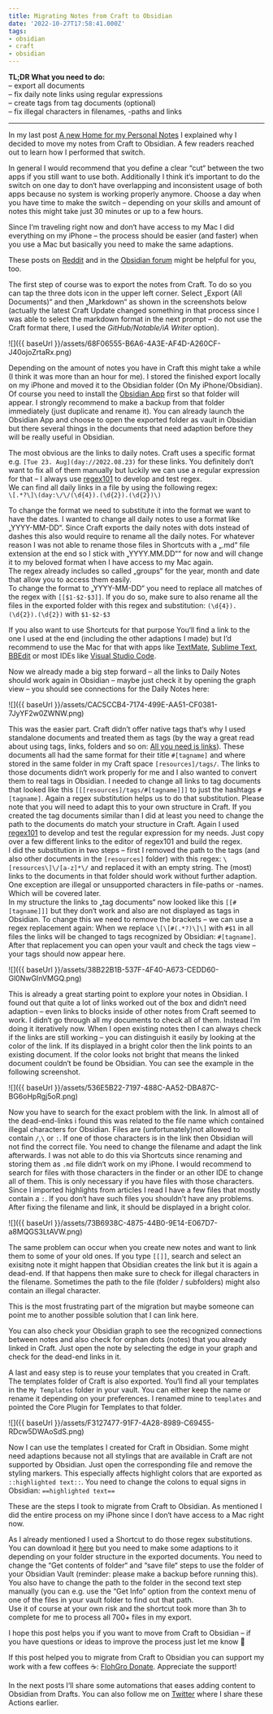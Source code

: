 ```yaml
---
title: Migrating Notes from Craft to Obsidian
date: '2022-10-27T17:58:41.000Z'
tags:
- obsidian
- craft
- obsidian
---
```

**TL;DR What you need to do:**  
– export all documents  
– fix daily note links using regular expressions  
– create tags from tag documents (optional)  
– fix illegal characters in filenames, -paths and links

* * *

In my last post [A new Home for my Personal Notes](https://flohgro.com/obsidian/a-new-home-for-my-personal-notes/) I explained why I decided to move my notes from Craft to Obsidian. A few readers reached out to learn how I performed that switch.

In general I would recommend that you define a clear “cut“ between the two apps if you still want to use both. Additionally I think it‘s important to do the switch on one day to don‘t have overlapping and inconsistent usage of both apps because no system is working properly anymore. Choose a day when you have time to make the switch – depending on your skills and amount of notes this might take just 30 minutes or up to a few hours.

Since I‘m traveling right now and don‘t have access to my Mac I did everything on my iPhone – the process should be easier (and faster) when you use a Mac but basically you need to make the same adaptions.

These posts on [Reddit](https://www.reddit.com/r/CraftDocs/comments/y1sbqg/export_from_craft_to_obsidian/) and in the [Obsidian forum](https://forum.obsidian.md/t/import-from-craft-to-obsidian/19448) might be helpful for you, too.

The first step of course was to export the notes from Craft. To do so you can tap the three dots icon in the upper left corner. Select „Export (All Documents)“ and then „Markdown“ as shown in the screenshots below (actually the latest Craft Update changed something in that process since I was able to select the markdown format in the next prompt – do not use the Craft format there, I used the _GitHub/Notable/iA Writer_ option).

![]({{ baseUrl }}/assets/68F06555-B6A6-4A3E-AF4D-A260CF-J40ojoZrtaRx.png)

Depending on the amount of notes you have in Craft this might take a while (I think it was more than an hour for me). I stored the finished export locally on my iPhone and moved it to the Obsidian folder (On My iPhone/Obsidian). Of course you need to install the [Obsidian App](https://apps.apple.com/de/app/obsidian-connected-notes/id1557175442?l=en) first so that folder will appear. I strongly recommend to make a backup from that folder immediately (just duplicate and rename it). You can already launch the Obsidian App and choose to open the exported folder as vault in Obsidian but there several things in the documents that need adaption before they will be really useful in Obsidian.

The most obvious are the links to daily notes. Craft uses a specific format e.g. `[Tue 23. Aug](day://2022.08.23)` for these links. You definitely don‘t want to fix all of them manually but luckily we can use a regular expression for that – I always use [regex101](https://regex101.com) to develop and test regex.  
We can find all daily links in a file by using the following regex:  
`\[.*?\]\(day:\/\/(\d{4}).(\d{2}).(\d{2})\)`

To change the format we need to substitute it into the format we want to have the dates. I wanted to change all daily notes to use a format like „YYYY-MM-DD“. Since Craft exports the daily notes with dots instead of dashes this also would require to rename all the daily notes. For whatever reason I was not able to rename those files in Shortcuts with a „.md“ file extension at the end so I stick with „YYYY.MM.DD““ for now and will change it to my beloved format when I have access to my Mac again.  
The regex already includes so called „groups“ for the year, month and date that allow you to access them easily.  
To change the format to „YYYY-MM-DD“ you need to replace all matches of the regex with `[[$1-$2-$3]]`. If you do so, make sure to also rename all the files in the exported folder with this regex and substitution: `(\d{4}).(\d{2}).(\d{2})` with `$1-$2-$3`

If you also want to use Shortcuts for that purpose You‘ll find a link to the one I used at the end (including the other adaptions I made) but I‘d recommend to use the Mac for that with apps like [TextMate](https://github.com/textmate), [Sublime Text](https://www.sublimetext.com), [BBEdit](https://www.barebones.com/products/bbedit/) or most IDEs like [Visual Studio Code](https://code.visualstudio.com).

Now we already made a big step forward – all the links to Daily Notes should work again in Obsidian – maybe just check it by opening the graph view – you should see connections for the Daily Notes here:

![]({{ baseUrl }}/assets/CAC5CCB4-7174-499E-AA51-CF0381-7JyYF2w0ZWNW.png)

This was the easier part. Craft didn’t offer native tags that‘s why I used standalone documents and treated them as tags (by the way a great read about using tags, links, folders and so on: [All you need is links](https://subconscious.substack.com/p/all-you-need-is-links)). These documents all had the same format for their title `#[tagname]` and where stored in the same folder in my Craft space `[resources]/tags/`. The links to those documents didn‘t work properly for me and I also wanted to convert them to real tags in Obsidian. I needed to change all links to tag documents that looked like this `[[[resources]/tags/#[tagname]]]` to just the hashtags `#[tagname]`. Again a regex substitution helps us to do that substitution. Please note that you will need to adapt this to your own structure in Craft. If you created the tag documents similar than I did at least you need to change the path to the documents do match your structure in Craft. Again I used [regex101](https://regex101.com) to develop and test the regular expression for my needs. Just copy over a few different links to the editor of regex101 and build the regex.  
I did the substitution in two steps – first I removed the path to the tags (and also other documents in the `[resources]` folder) with this regex: `\[resources\]\/[a-z]*\/` and replaced it with an empty string. The (most) links to the documents in that folder should work without further adaption. One exception are illegal or unsupported characters in file-paths or -names. Which will be covered later.  
In my structure the links to „tag documents“ now looked like this `[[#[tagname]]]` but they don‘t work and also are not displayed as tags in Obsidian. To change this we need to remove the brackets – we can use a regex replacement again: When we replace `\[\[#(.*?)\]\]` with `#$1` in all files the links will be changed to tags recognized by Obsidian: `#[tagname]`. After that replacement you can open your vault and check the tags view – your tags should now appear here.

![]({{ baseUrl }}/assets/38B22B1B-537F-4F40-A673-CEDD60-Gl0NwGInVMGQ.png)

This is already a great starting point to explore your notes in Obsidian. I found out that quite a lot of links worked out of the box and didn‘t need adaption – even links to blocks inside of other notes from Craft seemed to work. I didn‘t go through all my documents to check all of them. Instead I‘m doing it iteratively now. When I open existing notes then I can always check if the links are still working – you can distinguish it easily by looking at the color of the link. If its displayed in a bright color then the link points to an existing document. If the color looks not bright that means the linked document couldn‘t be found be Obsidian. You can see the example in the following screenshot.

![]({{ baseUrl }}/assets/536E5B22-7197-488C-AA52-DBA87C-BG6oHpRgj5oR.png)

Now you have to search for the exact problem with the link. In almost all of the dead-end-links i found this was related to the file name which contained illegal characters for Obsidian. Files are (unfortunately)not allowed to contain `/`,`\` or `:`. If one of those characters is in the link then Obsidian will not find the correct file. You need to change the filename and adapt the link afterwards. I was not able to do this via Shortcuts since renaming and storing them as `.md` file didn‘t work on my iPhone. I would recommend to search for files with those characters in the finder or an other IDE to change all of them. This is only necessary if you have files with those characters. Since I imported highlights from articles I read I have a few files that mostly contain a `:`. If you don‘t have such files you shouldn’t have any problems.  
After fixing the filename and link, it should be displayed in a bright color.

![]({{ baseUrl }}/assets/73B6938C-4875-44B0-9E14-E067D7-a8MQGS3LtAVW.png)

The same problem can occur when you create new notes and want to link them to some of your old ones. If you type `[[]]`, search and select an exisitng note it might happen that Obsidian creates the link but it is again a dead-end. If that happens then make sure to check for illegal characters in the filename. Sometimes the path to the file (folder / subfolders) might also contain an illegal character.

This is the most frustrating part of the migration but maybe someone can point me to another possible solution that I can link here.

You can also check your Obsidian graph to see the recognized connections between notes and also check for orphan dots (notes) that you already linked in Craft. Just open the note by selecting the edge in your graph and check for the dead-end links in it.

A last and easy step is to reuse your templates that you created in Craft. The templates folder of Craft is also exported. You‘ll find all your templates in the `My Templates` folder in your vault. You can either keep the name or rename it depending on your preferences. I renamed mine to `templates` and pointed the Core Plugin for Templates to that folder.

![]({{ baseUrl }}/assets/F3127477-91F7-4A28-8989-C69455-RDcw5DWAoSdS.png)

Now I can use the templates I created for Craft in Obsidian. Some might need adaptions because not all stylings that are available in Craft are not supported by Obsidian. Just open the corresponding file and remove the styling markers. This especially affects highlight colors that are exported as `::highlighted text::`. You need to change the colons to equal signs in Obsidian: `==highlighted text==`

These are the steps I took to migrate from Craft to Obsidian. As mentioned I did the entire process on my iPhone since I don‘t have access to a Mac right now.

As I already mentioned I used a Shortcut to do those regex substitutions. You can download it [here](https://www.icloud.com/shortcuts/8c2733fcc3754a7baeed46108f8dcd7a) but you need to make some adaptions to it depending on your folder structure in the exported documents. You need to change the “Get contents of folder“ and “save file“ steps to use the folder of your Obsidian Vault (reminder: please make a backup before running this). You also have to change the path to the folder in the second text step manually (you can e.g. use the “Get Info“ option from the context menu of one of the files in your vault folder to find out that path.  
Use it of course at your own risk and the shortcut took more than 3h to complete for me to process all 700+ files in my export.

I hope this post helps you if you want to move from Craft to Obsidian – if you have questions or ideas to improve the process just let me know 🙌

If this post helped you to migrate from Craft to Obsidian you can support my work with a few coffees ☕️: [FlohGro Donate](https://flohgro.com/donate/). Appreciate the support!

In the next posts I‘ll share some automations that eases adding content to Obsidian from Drafts. You can also follow me on [Twitter](https://twitter.com/FlohGro) where I share these Actions earlier.